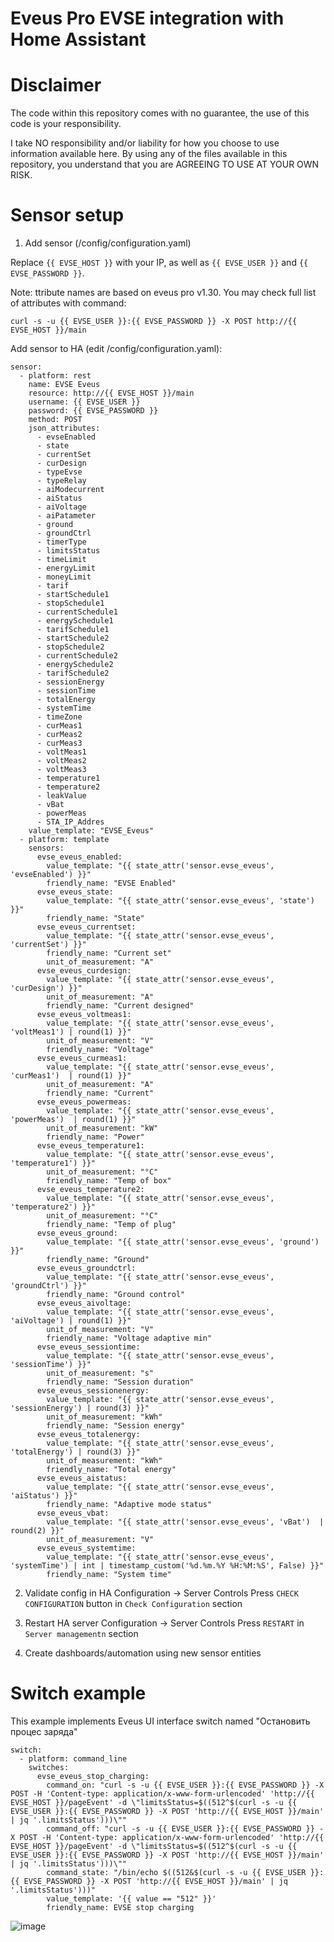 # Eveus Pro EVSE integration with Home Assistant

# Disclaimer
The code within this repository comes with no guarantee, the use of this code is your responsibility.

I take NO responsibility and/or liability for how you choose to use information available here. By using any of the files available in this repository, you understand that you are AGREEING TO USE AT YOUR OWN RISK.

# Sensor setup

1. Add sensor (/config/configuration.yaml)

Replace `{{ EVSE_HOST }}` with your IP, as well as `{{ EVSE_USER }}` and `{{ EVSE_PASSWORD }}`.

Note: ttribute names are based on eveus pro v1.30. You may check full list of attributes with command:
```
curl -s -u {{ EVSE_USER }}:{{ EVSE_PASSWORD }} -X POST http://{{ EVSE_HOST }}/main
```
Add sensor to HA (edit /config/configuration.yaml):
```
sensor:
  - platform: rest
    name: EVSE Eveus
    resource: http://{{ EVSE_HOST }}/main
    username: {{ EVSE_USER }}
    password: {{ EVSE_PASSWORD }}
    method: POST
    json_attributes:
      - evseEnabled
      - state
      - currentSet
      - curDesign
      - typeEvse
      - typeRelay
      - aiModecurrent
      - aiStatus
      - aiVoltage
      - aiPatameter
      - ground
      - groundCtrl
      - timerType
      - limitsStatus
      - timeLimit
      - energyLimit
      - moneyLimit
      - tarif
      - startSchedule1
      - stopSchedule1
      - currentSchedule1
      - energySchedule1
      - tarifSchedule1
      - startSchedule2
      - stopSchedule2
      - currentSchedule2
      - energySchedule2
      - tarifSchedule2
      - sessionEnergy
      - sessionTime
      - totalEnergy
      - systemTime
      - timeZone
      - curMeas1
      - curMeas2
      - curMeas3
      - voltMeas1
      - voltMeas2
      - voltMeas3
      - temperature1
      - temperature2
      - leakValue
      - vBat
      - powerMeas
      - STA_IP_Addres
    value_template: "EVSE_Eveus"
  - platform: template
    sensors:
      evse_eveus_enabled:
        value_template: "{{ state_attr('sensor.evse_eveus', 'evseEnabled') }}"
        friendly_name: "EVSE Enabled"
      evse_eveus_state:
        value_template: "{{ state_attr('sensor.evse_eveus', 'state') }}"
        friendly_name: "State"
      evse_eveus_currentset:
        value_template: "{{ state_attr('sensor.evse_eveus', 'currentSet') }}"
        friendly_name: "Current set"
        unit_of_measurement: "A"
      evse_eveus_curdesign:
        value_template: "{{ state_attr('sensor.evse_eveus', 'curDesign') }}"
        unit_of_measurement: "A"
        friendly_name: "Current designed"
      evse_eveus_voltmeas1:
        value_template: "{{ state_attr('sensor.evse_eveus', 'voltMeas1') | round(1) }}"
        unit_of_measurement: "V"
        friendly_name: "Voltage"
      evse_eveus_curmeas1:
        value_template: "{{ state_attr('sensor.evse_eveus', 'curMeas1')  | round(1) }}"
        unit_of_measurement: "A"
        friendly_name: "Current"
      evse_eveus_powermeas:
        value_template: "{{ state_attr('sensor.evse_eveus', 'powerMeas')  | round(1) }}"
        unit_of_measurement: "kW"
        friendly_name: "Power"
      evse_eveus_temperature1:
        value_template: "{{ state_attr('sensor.evse_eveus', 'temperature1') }}"
        unit_of_measurement: "°C"
        friendly_name: "Temp of box"
      evse_eveus_temperature2:
        value_template: "{{ state_attr('sensor.evse_eveus', 'temperature2') }}"
        unit_of_measurement: "°C"
        friendly_name: "Temp of plug"
      evse_eveus_ground:
        value_template: "{{ state_attr('sensor.evse_eveus', 'ground') }}"
        friendly_name: "Ground"
      evse_eveus_groundctrl:
        value_template: "{{ state_attr('sensor.evse_eveus', 'groundCtrl') }}"
        friendly_name: "Ground control"
      evse_eveus_aivoltage:
        value_template: "{{ state_attr('sensor.evse_eveus', 'aiVoltage') | round(1) }}"
        unit_of_measurement: "V"
        friendly_name: "Voltage adaptive min"
      evse_eveus_sessiontime:
        value_template: "{{ state_attr('sensor.evse_eveus', 'sessionTime') }}"
        unit_of_measurement: "s"
        friendly_name: "Session duration"
      evse_eveus_sessionenergy:
        value_template: "{{ state_attr('sensor.evse_eveus', 'sessionEnergy') | round(3) }}"
        unit_of_measurement: "kWh"
        friendly_name: "Session energy"
      evse_eveus_totalenergy:
        value_template: "{{ state_attr('sensor.evse_eveus', 'totalEnergy') | round(3) }}"
        unit_of_measurement: "kWh"
        friendly_name: "Total energy"
      evse_eveus_aistatus:
        value_template: "{{ state_attr('sensor.evse_eveus', 'aiStatus') }}"
        friendly_name: "Adaptive mode status"
      evse_eveus_vbat:
        value_template: "{{ state_attr('sensor.evse_eveus', 'vBat')  | round(2) }}"
        unit_of_measurement: "V"
      evse_eveus_systemtime:
        value_template: "{{ state_attr('sensor.evse_eveus', 'systemTime') | int | timestamp_custom('%d.%m.%Y %H:%M:%S', False) }}"
        friendly_name: "System time"
```

2. Validate config in HA
Configuration -> Server Controls
Press `CHECK CONFIGURATION` button in `Check Configuration` section

4. Restart HA server
Configuration -> Server Controls
Press `RESTART` in `Server managementn` section

5. Create dashboards/automation using new sensor entities

# Switch example
This example implements Eveus UI interface switch named "Остановить процес заряда"
```
switch:
  - platform: command_line
    switches:
      evse_eveus_stop_charging:
        command_on: "curl -s -u {{ EVSE_USER }}:{{ EVSE_PASSWORD }} -X POST -H 'Content-type: application/x-www-form-urlencoded' 'http://{{ EVSE_HOST }}/pageEvent' -d \"limitsStatus=$((512^$(curl -s -u {{ EVSE_USER }}:{{ EVSE_PASSWORD }} -X POST 'http://{{ EVSE_HOST }}/main' | jq '.limitsStatus')))\""
        command_off: "curl -s -u {{ EVSE_USER }}:{{ EVSE_PASSWORD }} -X POST -H 'Content-type: application/x-www-form-urlencoded' 'http://{{ EVSE_HOST }}/pageEvent' -d \"limitsStatus=$((512^$(curl -s -u {{ EVSE_USER }}:{{ EVSE_PASSWORD }} -X POST 'http://{{ EVSE_HOST }}/main' | jq '.limitsStatus')))\""
        command_state: "/bin/echo $((512&$(curl -s -u {{ EVSE_USER }}:{{ EVSE_PASSWORD }} -X POST 'http://{{ EVSE_HOST }}/main' | jq '.limitsStatus')))"
        value_template: '{{ value == "512" }}'
        friendly_name: EVSE stop charging
```

![image](https://user-images.githubusercontent.com/5980725/147608770-54e393a2-9b64-4c03-a57e-85550ee3169b.png)
